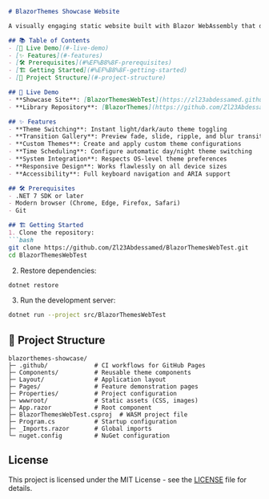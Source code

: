 
```markdown
# BlazorThemes Showcase Website  

A visually engaging static website built with Blazor WebAssembly that demonstrates the powerful theme management capabilities of the BlazorThemes library.

## 📚 Table of Contents
- [🚀 Live Demo](#-live-demo)
- [✨ Features](#-features)
- [🛠️ Prerequisites](#%EF%B8%8F-prerequisites)
- [🏗️ Getting Started](#%EF%B8%8F-getting-started)
- [📁 Project Structure](#-project-structure)

## 🚀 Live Demo
- **Showcase Site**: [BlazorThemesWebTest](https://zl23abdessamed.github.io/BlazorThemesWebTest/)
- **Library Repository**: [BlazorThemes](https://github.com/Zl23Abdessamed/BlazorThemes)

## ✨ Features
- **Theme Switching**: Instant light/dark/auto theme toggling
- **Transition Gallery**: Preview fade, slide, ripple, and blur transitions
- **Custom Themes**: Create and apply custom theme configurations
- **Time Scheduling**: Configure automatic day/night theme switching
- **System Integration**: Respects OS-level theme preferences
- **Responsive Design**: Works flawlessly on all device sizes
- **Accessibility**: Full keyboard navigation and ARIA support

## 🛠️ Prerequisites
- .NET 7 SDK or later
- Modern browser (Chrome, Edge, Firefox, Safari)
- Git

## 🏗️ Getting Started
1. Clone the repository:
```bash
git clone https://github.com/Zl23Abdessamed/BlazorThemesWebTest.git
cd BlazorThemesWebTest
```

2. Restore dependencies:
```bash
dotnet restore
```

3. Run the development server:
```bash
dotnet run --project src/BlazorThemesWebTest
```

## 📁 Project Structure
```
blazorthemes-showcase/
├─ .github/             # CI workflows for GitHub Pages
├─ Components/          # Reusable theme components
├─ Layout/              # Application layout
├─ Pages/               # Feature demonstration pages
├─ Properties/          # Project configuration
├─ wwwroot/             # Static assets (CSS, images)
├─ App.razor            # Root component
├─ BlazorThemesWebTest.csproj  # WASM project file
├─ Program.cs           # Startup configuration
├─ _Imports.razor       # Global imports
└─ nuget.config         # NuGet configuration
```

## License
This project is licensed under the MIT License - see the [LICENSE](LICENSE) file for details.
```
